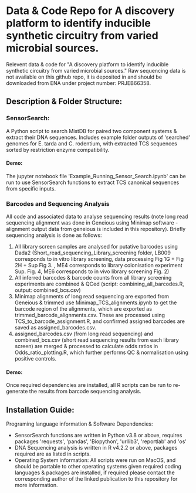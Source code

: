 # Data & Code Repo for A discovery platform to identify inducible synthetic circuitry from varied microbial sources.

Relevent data & code for "A discovery platform to identify inducible synthetic circuitry from varied microbial sources."
Raw sequencing data is not available on this github repo, it is deposited in and should be downloaded from ENA under project number: PRJEB66358. 

## Description & Folder Structure: 

### SensorSearch: 
A Python script to search MistDB for paired two component systems &amp; extract their DNA sequences. Includes example folder outputs of 'searched' genomes for E. tarda and C. rodentium, with extracted TCS sequences sorted by restriction enzyme compatibility. 

#### Demo: 
The jupyter notebook file 'Example_Running_Sensor_Search.ipynb' can be run to use SensorSearch functions to extract TCS canonical sequences from specific inputs.

### Barcodes and Sequencing Analysis
All code and associated data to analyse sequencing results (note long read sequencing alignment was done in Geneious using Minimap software - alignment output data from geneious is included in this repository). Briefly sequencing analysis is done as follows: 
1. All library screen samples are analysed for putative barcodes using Dada2 (Short_read_sequencing_Library_screening folder, LB009 corresponds to in vitro library screening, data processing Fig 1G + Fig 2H + Sup Fig 3. , ME4 corresponds to library colonisation experiment Sup. Fig. 4, ME6 corresponds to in vivo library screening Fig. 2)
2. All inferred barcodes & barcode counts from all library screening experiments are combined & QCed (script: combining_all_barcodes.R, output: combined_bcs.csv)
3. Minimap alignments of long read sequencing are exported from Geneious & trimmed use Minimap_TCS_alignments.ipynb to get the barcode region of the alignments, which are exported as trimmed_barcode_alignments.csv. These are processed using TCS_to_barcode_assignment.R, and confirmed assigned barcodes are saved as assigned_barcodes.csv. 
4. assigned_barcodes.csv (from long read sequencing) and combined_bcs.csv (short read sequencing results from each library screen) are merged & processed to calculate odds ratios in Odds_ratio_plotting.R, which further performs QC & normalisation using positive controls. 

#### Demo: 
Once required dependencies are installed, all R scripts can be run to re-generate the results from barcode sequencing analysis. 

## Installation Guide: 
Programing language information & Software Dependencies: 
- SensorSearch functions are written in Python v3.8 or above, requires packages 'requests', 'pandas', 'Biopython', 'urllib3', 'reportlab' and 'os' 
- DNA Sequencing analysis is written in R v4.2.2 or above, packages required are as listed in scripts. 
- Operating System information: All scripts were run on MacOS, and should be portable to other operating systems given required coding languages & packages are installed, if required please contact the corresponding author of the linked publication to this repository for more information. 








